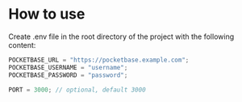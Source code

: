 # How to use

Create .env file in the root directory of the project with the following content:

```ts
POCKETBASE_URL = "https://pocketbase.example.com";
POCKETBASE_USERNAME = "username";
POCKETBASE_PASSWORD = "password";

PORT = 3000; // optional, default 3000
```
